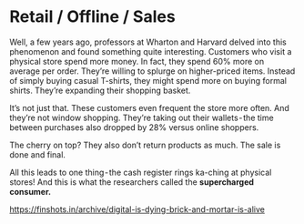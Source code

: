 # Retail / Offline / Sales

Well, a few years ago, professors at Wharton and Harvard delved into this phenomenon and found something quite interesting. Customers who visit a physical store spend more money. In fact, they spend 60% more on average per order. They’re willing to splurge on higher-priced items. Instead of simply buying casual T-shirts, they might spend more on buying formal shirts. They’re expanding their shopping basket.

It’s not just that. These customers even frequent the store more often. And they’re not window shopping. They’re taking out their wallets - the time between purchases also dropped by 28% versus online shoppers.

The cherry on top? They also don’t return products as much. The sale is done and final.

All this leads to one thing - the cash register rings ka-ching at physical stores! And this is what the researchers called the **supercharged consumer.**

<https://finshots.in/archive/digital-is-dying-brick-and-mortar-is-alive>
